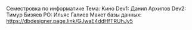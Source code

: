 Семестровка по информатике 
Тема: Кино
Dev1: Данил Архипов
Dev2: Тимур Бизяев
PO: Ильяс Галиев
Макет базы данных: https://dbdesigner.page.link/GJwaE4ddHfTRUhJy5
